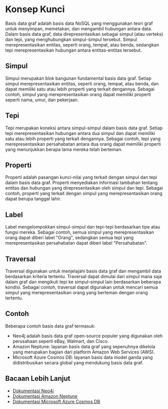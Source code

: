 # Konsep Kunci

Basis data graf adalah basis data NoSQL yang menggunakan teori graf untuk menyimpan, memetakan, dan mengambil hubungan antara data. Dalam basis data graf, data direpresentasikan sebagai simpul (atau verteks) dan tepi, yang menghubungkan simpul-simpul tersebut. Simpul merepresentasikan entitas, seperti orang, tempat, atau benda, sedangkan tepi merepresentasikan hubungan antara entitas-entitas tersebut.

## **Simpul**

Simpul merupakan blok bangunan fundamental basis data graf. Setiap simpul merepresentasikan entitas, seperti orang, tempat, atau benda, dan dapat memiliki satu atau lebih properti yang terkait dengannya. Sebagai contoh, simpul yang merepresentasikan orang dapat memiliki properti seperti nama, umur, dan pekerjaan.

## **Tepi**

Tepi merupakan koneksi antara simpul-simpul dalam basis data graf. Setiap tepi merepresentasikan hubungan antara dua simpul dan dapat memiliki satu atau lebih properti yang terkait dengannya. Sebagai contoh, tepi yang merepresentasikan persahabatan antara dua orang dapat memiliki properti yang menunjukkan berapa lama mereka telah berteman.

## **Properti**

Properti adalah pasangan kunci-nilai yang terkait dengan simpul dan tepi dalam basis data graf. Properti menyediakan informasi tambahan tentang entitas dan hubungan yang direpresentasikan oleh simpul dan tepi. Sebagai contoh, properti yang terkait dengan simpul yang merepresentasikan orang dapat berupa tanggal lahir.

## **Label**

Label mengelompokkan simpul-simpul dan tepi-tepi berdasarkan tipe atau fungsi mereka. Sebagai contoh, semua simpul yang merepresentasikan orang dapat diberi label "Orang", sedangkan semua tepi yang merepresentasikan persahabatan dapat diberi label "Persahabatan".

## **Traversal**

Traversal digunakan untuk menjelajahi basis data graf dan mengambil data berdasarkan kriteria tertentu. Traversal dapat dimulai dari simpul mana saja dalam graf dan mengikuti tepi ke simpul-simpul lain berdasarkan beberapa kondisi. Sebagai contoh, traversal dapat digunakan untuk mencari semua simpul yang merepresentasikan orang yang berteman dengan orang tertentu.

## **Contoh**

Beberapa contoh basis data graf termasuk:

- Neo4j adalah basis data graf open-source populer yang digunakan oleh perusahaan seperti eBay, Walmart, dan Cisco.
- Amazon Neptune: layanan basis data graf yang sepenuhnya dikelola yang merupakan bagian dari platform Amazon Web Services (AWS).
- Microsoft Azure Cosmos DB: layanan basis data model ganda yang didistribusikan secara global yang mendukung basis data graf.

## **Bacaan Lebih Lanjut**

- [Dokumentasi Neo4j](https://neo4j.com/docs/)
- [Dokumentasi Amazon Neptune](https://docs.aws.amazon.com/neptune/latest/userguide/intro.html)
- [Dokumentasi Microsoft Azure Cosmos DB](https://docs.microsoft.com/en-us/azure/cosmos-db/graph-introduction)
